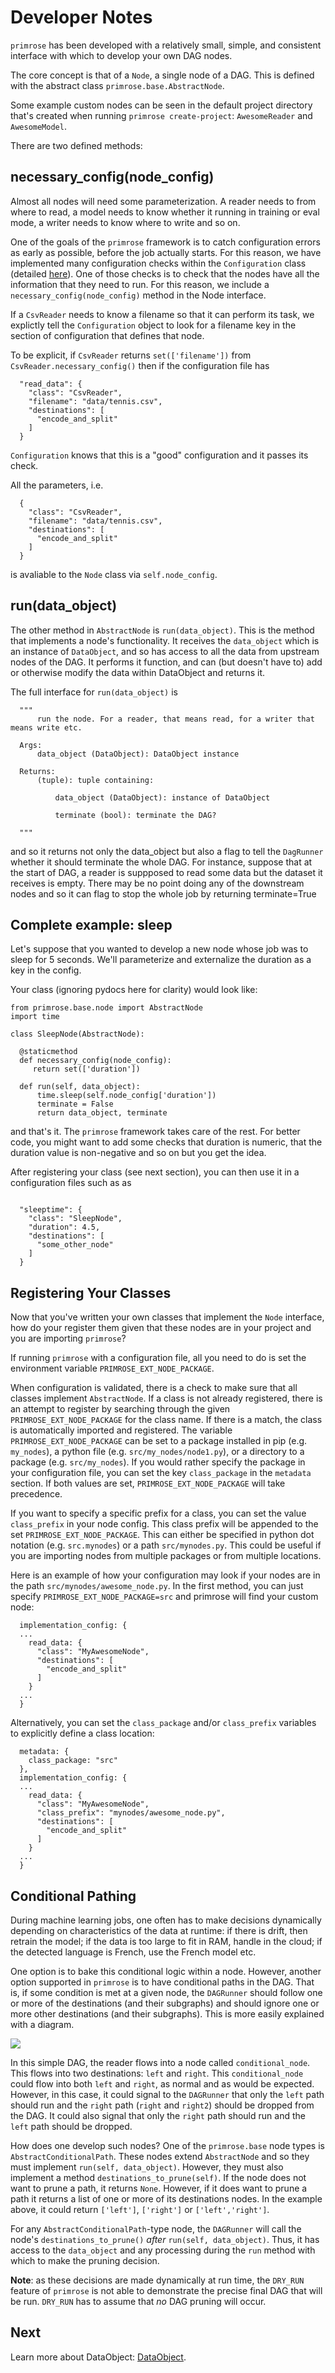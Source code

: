 
# Developer Notes

`primrose` has been developed with a relatively small, simple, and consistent interface with which to develop your own DAG nodes.

The core concept is that of a `Node`, a single node of a DAG. This is defined with the abstract class `primrose.base.AbstractNode`.

Some example custom nodes can be seen in the default project directory that's created when running `primrose create-project`: `AwesomeReader` and `AwesomeModel`.

There are two defined methods:

## necessary_config(node_config)

Almost all nodes will need some parameterization. A reader needs to from where to read, a model needs to know whether it running in training or eval mode, a writer needs to know where to write and so on.

One of the goals of the `primrose` framework is to catch configuration errors as early as possible, before the job actually starts. For this reason, we have implemented many configuration checks within the `Configuration` class (detailed [here](README_DAG_CONFIG.md)). One of those checks is to check that the nodes have all the information that they need to run. For this reason, we include a `necessary_config(node_config)` method in the Node interface. 

If a `CsvReader` needs to know a filename so that it can perform its task, we explictly tell the `Configuration` object to look for a filename key in the section of configuration that defines that node.

To be explicit, if `CsvReader` returns `set(['filename'])` from `CsvReader.necessary_config()` then if the configuration file has 

```
  "read_data": {
    "class": "CsvReader",
    "filename": "data/tennis.csv",
    "destinations": [
      "encode_and_split"
    ]
  }
```
`Configuration` knows that this is a "good" configuration and it passes its check.

All the parameters, i.e.

```
  {
    "class": "CsvReader",
    "filename": "data/tennis.csv",
    "destinations": [
      "encode_and_split"
    ]
  }
```
is avaliable to the `Node` class via `self.node_config`.
## run(data_object)

The other method in `AbstractNode` is `run(data_object)`. This is the method that implements a node's functionality. It receives the `data_object` which is an instance of `DataObject`, and so has access to all the data from upstream nodes of the DAG. It performs it function, and can (but doesn't have to) add or otherwise modify the data within DataObject and returns it. 

The full interface for `run(data_object)` is

```
  """
      run the node. For a reader, that means read, for a writer that means write etc.

  Args:
      data_object (DataObject): DataObject instance

  Returns:
      (tuple): tuple containing:

          data_object (DataObject): instance of DataObject

          terminate (bool): terminate the DAG?

  """
```
and so it returns not only the data_object but also a flag to tell the `DagRunner` whether it should terminate the whole DAG. For instance, suppose that at the start of DAG, a reader is suppposed to read some data but the dataset it receives is empty. There may be no point doing any of the downstream nodes and so it can flag to stop the whole job by returning terminate=True

## Complete example: sleep
Let's suppose that you wanted to develop a new node whose job was to sleep for 5 seconds. We'll parameterize and externalize the duration as a key in the config.

Your class (ignoring pydocs here for clarity) would look like:

```
from primrose.base.node import AbstractNode
import time

class SleepNode(AbstractNode):

  @staticmethod
  def necessary_config(node_config):
     return set(['duration'])

  def run(self, data_object):
      time.sleep(self.node_config['duration'])
      terminate = False
      return data_object, terminate
```
and that's it. The `primrose` framework takes care of the rest. For better code, you might want to add some checks that duration is numeric, that the duration value is non-negative and so on but you get the idea.

After registering your class (see next section), you can then use it in a configuration files such as as
```

  "sleeptime": {
    "class": "SleepNode",
    "duration": 4.5,
    "destinations": [
      "some_other_node"
    ]
  }
```


## Registering Your Classes
Now that you've written your own classes that implement the `Node` interface, how do your register them given that these nodes are in your project and you are importing `primrose`?

If running `primrose` with a configuration file, all you need to do is set the environment variable `PRIMROSE_EXT_NODE_PACKAGE`. 

When configuration is validated, there is a check to make sure that all classes implement `AbstractNode`. If a class is not already registered, there is an attempt to register by searching through the given `PRIMROSE_EXT_NODE_PACKAGE` for the class name. If there is a match, the class is automatically imported and registered. The variable `PRIMROSE_EXT_NODE_PACKAGE` can be set to a package installed in pip (e.g. `my_nodes`), a python file (e.g. `src/my_nodes/node1.py`), or a directory to a package (e.g. `src/my_nodes`). If you would rather specify the package in your configuration file, you can set the key `class_package` in the `metadata` section. If both values are set, `PRIMROSE_EXT_NODE_PACKAGE` will take precedence.

If you want to specify a specific prefix for a class, you can set the value `class_prefix` in your node config. This class prefix will be appended to the set `PRIMROSE_EXT_NODE_PACKAGE`. This can either be specified in python dot notation (e.g. `src.mynodes`) or a path `src/mynodes.py`. This could be useful if you are importing nodes from multiple packages or from multiple locations.

Here is an example of how your configuration may look if your nodes are in the path `src/mynodes/awesome_node.py`. In the first method, you can just specify `PRIMROSE_EXT_NODE_PACKAGE=src` and primrose will find your custom node:
```
  implementation_config: {
  ...
    read_data: {
      "class": "MyAwesomeNode",
      "destinations": [
        "encode_and_split"
      ]
    }
  ...
  }
```

Alternatively, you can set the `class_package` and/or `class_prefix` variables to explicitly define a class location:
```
  metadata: {
    class_package: "src"
  },
  implementation_config: {
  ...
    read_data: {
      "class": "MyAwesomeNode",
      "class_prefix": "mynodes/awesome_node.py",
      "destinations": [
        "encode_and_split"
      ]
    }
  ...
  }
```

## Conditional Pathing
During machine learning jobs, one often has to make decisions dynamically depending on characteristics of the data at runtime: if there is drift, then retrain the model; if the data is too large to fit in RAM, handle in the cloud; if the detected language is French, use the French model etc. 

One option is to bake this conditional logic within a node. However, another option supported in `primrose` is to have conditional paths in the DAG. That is, if some condition is met at a given node, the `DAGRunner` should follow one or more of the destinations (and their subgraphs) and should ignore one or more other destinations (and their subgraphs). This is more easily explained with a diagram.

![](img/conditional_path.png)

In this simple DAG, the reader flows into a node called `conditional_node`. This flows into two destinations: `left` and `right`. This `conditional_node` could flow into both `left` and `right`, as normal and as would be expected. However, in this case, it could signal to the `DAGRunner` that only the `left` path should run and the `right` path (`right` and `right2`) should be dropped from the DAG. It could also signal that only the `right` path should run and the `left` path should be dropped.

How does one develop such nodes? One of the `primrose.base` node types is `AbstractConditionalPath`. These nodes extend `AbstractNode` and so they must implement `run(self, data_object)`. However, they must also implement a method `destinations_to_prune(self)`. If the node does not want to prune a path, it returns `None`. However, if it does want to prune a path it returns a list of one or more of its destinations nodes. In the example above, it could return `['left']`, `['right']` or `['left','right']`.

For any `AbstractConditionalPath`-type node, the `DAGRunner` will call the node's `destinations_to_prune()` *after* `run(self, data_object)`. Thus, it has access to the `data_object` and any processing during the `run` method with which to make the pruning decision.

**Note**: as these decisions are made dynamically at run time, the `DRY_RUN` feature of `primrose` is not able to demonstrate the precise final DAG that will be run. `DRY_RUN` has to assume that *no* DAG pruning will occur.

## Next
Learn more about DataObject: [DataObject](README_DATAOBJECT.md).